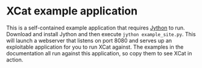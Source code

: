 XCat example application
========================

This is a self-contained example application that requires [Jython](http://jython.org/) to run. Download and install 
Jython and then execute `jython example_site.py`. This will launch a webserver that listens on port 8080 and serves
up an exploitable application for you to run XCat against. The examples in the documentation all run against this 
application, so copy them to see XCat in action.